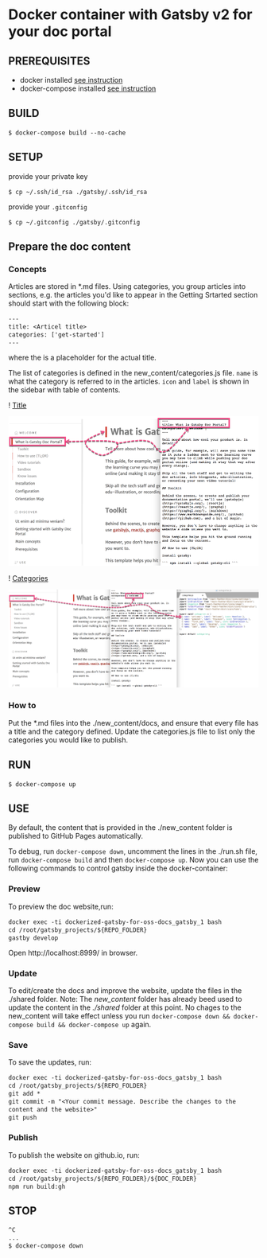 #  Docker container with Gatsby v2 for your doc portal


## PREREQUISITES

* docker installed [see instruction](https://docs.docker.com/engine/installation/linux/docker-ce/ubuntu/)
* docker-compose installed [see instruction](https://docs.docker.com/compose/install/)


## BUILD

```
$ docker-compose build --no-cache
```

## SETUP

provide your private key
```
$ cp ~/.ssh/id_rsa ./gatsby/.ssh/id_rsa
```

provide your `.gitconfig`
```
$ cp ~/.gitconfig ./gatsby/.gitconfig
```

## Prepare the doc content

### Concepts

Articles are stored in *.md files. Using categories, you group articles into sections, e.g. the articles you'd like to appear in the Getting Srtarted section should start with the following block:

```
---
title: <Articel title>  
categories: ['get-started'] 
---
```
where the <Articel title> is a placeholder for the actual title.
  
The list of categories is defined in the new_content/categories.js file. `name` is what the category is referred to in the articles. `icon` and `label` is shown in the sidebar with table of contents.  

! [Title](./doc_images/title.png)
<p align="left">
  <img src="./doc_images/title.png" title="hover text">
</p>

! [Categories](./doc_images/categories.png)
<p align="left">
  <img src="./doc_images/categories.png" alt="">
</p>


### How to

Put the *.md files into the ./new_content/docs, and ensure that every file has a title and the category defined. Update the categories.js file to list only the categories you would like to publish.

## RUN
```
$ docker-compose up
```

## USE

By default, the content that is provided in the ./new_content folder is published to GitHub Pages automatically.

To debug, run `docker-compose down`, uncomment the lines in the ./run.sh file, run `docker-compose build` and then `docker-compose up`. Now you can use the following commands to control gatsby inside the docker-container:

### Preview
To preview the doc website,run:

```
docker exec -ti dockerized-gatsby-for-oss-docs_gatsby_1 bash
cd /root/gatsby_projects/${REPO_FOLDER}
gastby develop
```

Open http://localhost:8999/ in browser.

### Update
To edit/create the docs and improve the website, update the files in the ./shared folder.
Note: The *new_content* folder has already beed used to update the content in the *./shared* folder at this point. No chages to the new_content will take effect unless you run `docker-compose down && docker-compose build && docker-compose up` again.

### Save
To save the updates, run:

```
docker exec -ti dockerized-gatsby-for-oss-docs_gatsby_1 bash
cd /root/gatsby_projects/${REPO_FOLDER}
git add *
git commit -m "<Your commit message. Describe the changes to the content and the website>"
git push
```

### Publish
To publish the website on github.io, run:

```
docker exec -ti dockerized-gatsby-for-oss-docs_gatsby_1 bash
cd /root/gatsby_projects/${REPO_FOLDER}/${DOC_FOLDER}
npm run build:gh
```

## STOP
```
^C
...
$ docker-compose down
```
